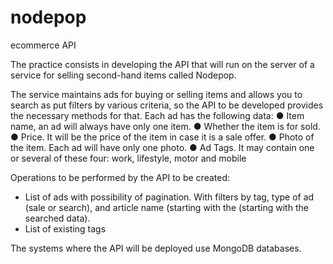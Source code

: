 # nodepop
ecommerce API


The practice consists in developing the API that will run on the server of a service for selling second-hand items called Nodepop.

The service maintains ads for buying or selling items and allows you to search as put
filters by various criteria, so the API to be developed provides the necessary methods for that. 
Each ad has the following data:
● Item name, an ad will always have only one item.
● Whether the item is for sold. 
● Price. It will be the price of the item in case it is a sale offer. 
● Photo of the item. Each ad will have only one photo.
● Ad Tags. It may contain one or several of these four: work, lifestyle, motor
and mobile

Operations to be performed by the API to be created:
- List of ads with possibility of pagination. With filters by tag, type of ad
(sale or search), and article name (starting with the
(starting with the searched data).
- List of existing tags

The systems where the API will be deployed use MongoDB databases.

